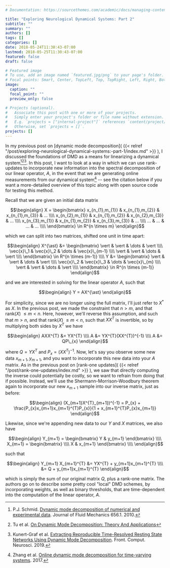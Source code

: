 ```yaml
---
# Documentation: https://sourcethemes.com/academic/docs/managing-content/

title: "Exploring Neurological Dynamical Systems: Part 2"
subtitle: ""
summary: ""
authors: []
tags: []
categories: []
date: 2018-05-24T11:30:43-07:00
lastmod: 2018-05-25T11:30:43-07:00
featured: false
draft: false

# Featured image
# To use, add an image named `featured.jpg/png` to your page's folder.
# Focal points: Smart, Center, TopLeft, Top, TopRight, Left, Right, BottomLeft, Bottom, BottomRight.
image:
  caption: ""
  focal_point: ""
  preview_only: false

# Projects (optional).
#   Associate this post with one or more of your projects.
#   Simply enter your project's folder or file name without extension.
#   E.g. `projects = ["internal-project"]` references `content/project/deep-learning/index.md`.
#   Otherwise, set `projects = []`.
projects: []
---
```


In my previous post on [dynamic mode decomposition]( {{< relref "/post/exploring-neurological-dynamical-systems:-part-1/index.md" >}} ), I discussed the foundations of DMD as a means for linearizing a dynamical system[^1][^2][^3].  In this post, I want to look at a way in which we can use rank-updates to incorporate new information into the spectral decomposition of our linear operator, $A$, in the event that we are generating online measurements from our dynamical system[^4] -- see the citation below if you want a more-detailed overview of this topic along with open source code for testing this method.

Recall that we are given an initial data matrix

$$\begin{align}
X = \begin{bmatrix}
x_{n_{1},m_{1}} & x_{n_{1},m_{2}} & x_{n_{1},m_{3}} & ... \\\\
x_{n_{2},m_{1}} & x_{n_{1},m_{2}} & x_{n_{2},m_{3}} & ... \\\\
x_{n_{3},m_{1}} & x_{n_{1},m_{2}} & x_{n_{3},m_{3}} & ... \\\\
... & ... & ... & ... \\\\
\end{bmatrix}
\in R^{n \times m}
\end{align}$$

which we can split into two matrices, shifted one unit in time apart:

$$\begin{align}
X^{\ast} &=
\begin{bmatrix}
\vert & \vert & \dots & \vert \\\\
\vec{x}\_1 & \vec{x}\_2  & \dots & \vec{x}\_{m-1}  \\\\
\vert & \vert & \dots & \vert \\\\
\end{bmatrix} \in R^{n \times (m-1)} \\\\
Y &= \begin{bmatrix}
\vert & \vert & \dots & \vert \\\\
\vec{x}\_2 & \vec{x}\_3  & \dots & \vec{x}\_{m}  \\\\
\vert & \vert & \dots & \vert \\\\
\end{bmatrix} \in R^{n \times (m-1)}
\end{align}$$

and we are interested in solving for the linear operator $A$, such that

$$\begin{align}
Y = AX^{\ast}
\end{align}$$

For simplicity, since we are no longer using the full matrix, I'll just refer to $X^{\ast}$ as $X$.  In the previous post, we made the constraint that $n > m$, and that rank($X$) $\leq m < n$.  Here, however, we'll reverse this assumption, and such that $m > n$, and that rank($X$) $\leq m < n$, such that $XX^{T}$ is invertible, so by multiplying both sides by $X^{T}$ we have

$$\begin{align}
AXX^{T} &= YX^{T} \\\\
A &= YX^{T}(XX^{T})^{-1} \\\\
A &= QP\_{x}
\end{align}$$

where $Q = YX^{T}$ and $P_{x} = (XX^{T})^{-1}$.  Now, let's say you observe some new data $x_{m+1}, y_{m+1}$, and you want to incorporate this new data into your $A$ matrix.  As in the previous post on [rank-one updates]( {{< relref "/post/rank-one-updates/index.md" >}} ), we saw that directly computing the inverse could potentially be costly, so we want to refrain from doing that if possible.  Instead, we'll use the Shermann-Morrison-Woodbury theorem again to incorporate our new $x_{m+1}$ sample into our inverse matrix, just as before:

$$\begin{align}
(X_{m+1}X^{T}_{m+1})^{-1} = P_{x} + \frac{P_{x}x_{m+1}x_{m+1}^{T}P_{x}}{1 + x_{m+1}^{T}P_{x}x_{m+1}}
\end{align}$$

Likewise, since we're appending new data to our $Y$ and $X$ matrices, we also have

$$\begin{align}
Y_{m+1} = \begin{bmatrix}
Y & y_{m+1} \end{bmatrix} \\\\
X_{m+1} = \begin{bmatrix} \\\\
X & x_{m+1} \end{bmatrix} \\\\
\end{align}$$

such that

$$\begin{align}
Y_{m+1} X_{m+1}^{T} &= YX^{T} + y_{m+1}x_{m+1}^{T} \\\\
&= Q + y_{m+1}x_{m+1}^{T}
\end{align}$$

which is simply the sum of our original matrix $Q$, plus a rank-one matrix.  The authors go on to describe some pretty cool "local" DMD schemes, by incorporating weights, as well as binary thresholds, that are time-dependent into the computation of the linear operator, $A$.

[^1]: P.J. Schmid. [Dynamic mode decomposition of numerical and experimental data](https://hal-polytechnique.archives-ouvertes.fr/file/index/docid/1020654/filename/DMS0022112010001217a.pdf). Journal of Fluid Mechanics 656.1. 2010.

[^2]: Tu et al. [On Dynamic Mode Decomposition: Theory And Applications](http://cwrowley.princeton.edu/papers/Tu-DMD.pdf)

[^3]: Kunert-Graf et al. [Extracting Reproducible Time-Resolved Resting State Networks Using Dynamic Mode Decomposition](https://www.frontiersin.org/articles/10.3389/fncom.2019.00075/full). Front. Comput. Neurosci. 2019.

[^4]: Zhang et al. [Online dynamic mode decomposition for time-varying systems](https://arxiv.org/abs/1707.02876). 2017.
